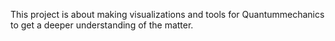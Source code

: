 This project is about making visualizations and tools for Quantummechanics to get a deeper understanding of the matter.
